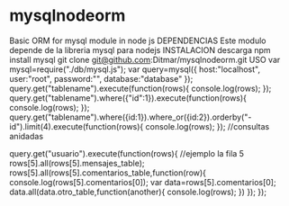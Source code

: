 mysqlnodeorm
============

Basic ORM for mysql module in node js 
DEPENDENCIAS
Este modulo depende de la libreria mysql para nodejs
INSTALACION
descarga npm install mysql
git clone git@github.com:Ditmar/mysqlnodeorm.git
USO
var mysql=require("./db/mysql.js");
var query=mysql({
    host:"localhost",
            user:"root",
            password:"",
            database:"database"
});
query.get("tablename").execute(function(rows){
  console.log(rows);
});
query.get("tablename").where({"id":1}).execute(function(rows){
  console.log(rows);
});
query.get("tablename").where({id:1}).where_or({id:2}).orderby("-id").limit(4).execute(function(rows){
  console.log(rows);
});
//consultas anidadas


query.get("usuario").execute(function(rows){
    //ejemplo la fila 5
    rows[5].all(rows[5].mensajes_table);
    rows[5].all(rows[5].comentarios_table,function(row){
        console.log(rows[5].comentarios[0]);
        var data=rows[5].comentarios[0];
        data.all(data.otro_table,function(another){
            console.log(rows);
        })
    });
});
